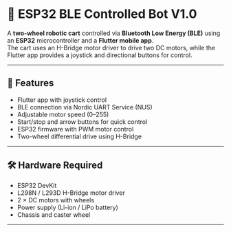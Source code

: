 # 🚗 ESP32 BLE Controlled Bot V1.0

A **two-wheel robotic cart** controlled via **Bluetooth Low Energy (BLE)** using an **ESP32** microcontroller and a **Flutter mobile app**.  
The cart uses an H-Bridge motor driver to drive two DC motors, while the Flutter app provides a joystick and directional buttons for control.

---

## 📱 Features
- Flutter app with joystick control  
- BLE connection via Nordic UART Service (NUS)  
- Adjustable motor speed (0–255)  
- Start/stop and arrow buttons for quick control  
- ESP32 firmware with PWM motor control  
- Two-wheel differential drive using H-Bridge  

---

## 🛠️ Hardware Required
- ESP32 DevKit  
- L298N / L293D H-Bridge motor driver  
- 2 × DC motors with wheels  
- Power supply (Li-ion / LiPo battery)  
- Chassis and caster wheel  

---
